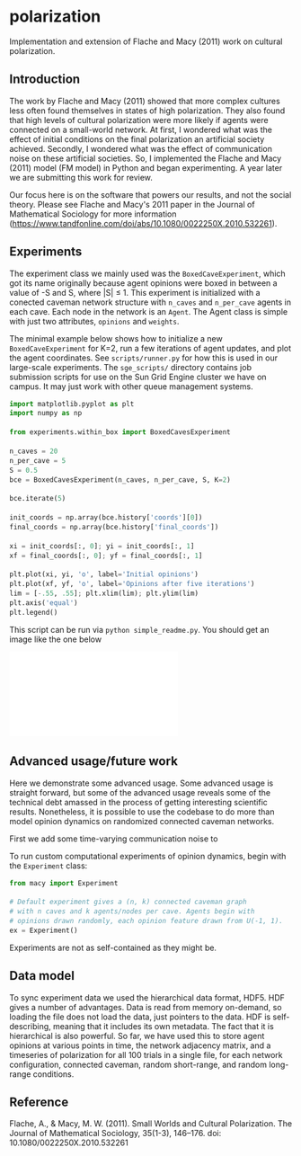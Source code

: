 # polarization

Implementation and extension of Flache and Macy (2011) work on cultural polarization.

## Introduction

The work by Flache and Macy (2011) showed that more complex cultures less often
found themselves in states of high polarization. They also found that high
levels of cultural polarization were more likely if agents were
connected on a small-world network. At first, I wondered what was the effect of
initial conditions on the final polarization an artificial society achieved.
Secondly, I wondered what was the effect of communication noise on these
artificial societies. So, I implemented the Flache and Macy (2011) model (FM 
model) in Python and began experimenting. A year later we are submitting 
this work for review.

Our focus here is on the software that powers our results, and not the social
theory. Please see Flache and Macy's 2011 paper in the Journal of Mathematical
Sociology for more information (https://www.tandfonline.com/doi/abs/10.1080/0022250X.2010.532261). 

## Experiments

The experiment class we mainly used was the `BoxedCaveExperiment`, which got
its name originally because agent opinions were boxed in between a value of
-S and S, where |S| ≤ 1. This experiment is initialized with a conected caveman
network structure with `n_caves` and `n_per_cave` agents in each cave. 
Each node in the network is an `Agent`. The Agent class is
simple with just two attributes, `opinions` and `weights`. 

The minimal example below
shows how to initialize a new `BoxedCaveExperiment` for K=2, run a few iterations of
agent updates, and plot the agent coordinates. See `scripts/runner.py` for
how this is used in our large-scale experiments. The `sge_scripts/` directory
contains job submission scripts for use on the Sun Grid Engine cluster we have
on campus. It may just work with other queue management systems.

```python
import matplotlib.pyplot as plt
import numpy as np

from experiments.within_box import BoxedCavesExperiment

n_caves = 20
n_per_cave = 5
S = 0.5
bce = BoxedCavesExperiment(n_caves, n_per_cave, S, K=2)

bce.iterate(5)

init_coords = np.array(bce.history['coords'][0])
final_coords = np.array(bce.history['final_coords'])

xi = init_coords[:, 0]; yi = init_coords[:, 1]
xf = final_coords[:, 0]; yf = final_coords[:, 1]

plt.plot(xi, yi, 'o', label='Initial opinions')
plt.plot(xf, yf, 'o', label='Opinions after five iterations')
lim = [-.55, .55]; plt.xlim(lim); plt.ylim(lim)
plt.axis('equal')
plt.legend()
```

This script can be run via `python simple_readme.py`. 
You should get an image like the one below

![Simple experiment trial result](simple_experiment.pdf)


## Advanced usage/future work

Here we demonstrate some advanced usage. Some advanced usage is straight
forward, but some of the advanced usage reveals some
of the technical debt amassed in the process of getting interesting
scientific results. Nonetheless, it is possible to use the codebase to do more than
model opinion dynamics on randomized connected caveman networks. 

First we add some time-varying communication noise to 

To run custom computational experiments of opinion dynamics, 
begin with the `Experiment` class:

```python
from macy import Experiment

# Default experiment gives a (n, k) connected caveman graph
# with n caves and k agents/nodes per cave. Agents begin with
# opinions drawn randomly, each opinion feature drawn from U(-1, 1).
ex = Experiment()
```

Experiments are not as self-contained as they might be.


## Data model

To sync experiment data we used the hierarchical data format, HDF5. HDF gives
a number of advantages. Data is read from memory on-demand, so loading the
file does not load the data, just pointers to the data. HDF is self-describing,
meaning that it includes its own metadata. The fact that it is hierarchical
is also powerful. So far, we have used this to store agent opinions at
various points in time, the network adjacency matrix, and a timeseries of 
polarization for all 100 trials in a single file, for each network
configuration, connected caveman, random short-range, and random long-range
conditions.

## Reference

Flache, A., & Macy, M. W. (2011). Small Worlds and Cultural Polarization. The Journal of Mathematical Sociology, 35(1-3), 146–176. doi: 10.1080/0022250X.2010.532261
